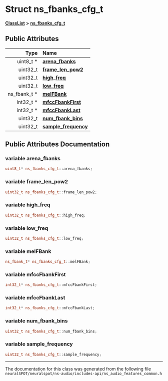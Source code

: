 

# Struct ns\_fbanks\_cfg\_t



[**ClassList**](annotated.md) **>** [**ns\_fbanks\_cfg\_t**](structns__fbanks__cfg__t.md)


























## Public Attributes

| Type | Name |
| ---: | :--- |
|  uint8\_t \* | [**arena\_fbanks**](#variable-arena_fbanks)  <br> |
|  uint32\_t | [**frame\_len\_pow2**](#variable-frame_len_pow2)  <br> |
|  uint32\_t | [**high\_freq**](#variable-high_freq)  <br> |
|  uint32\_t | [**low\_freq**](#variable-low_freq)  <br> |
|  ns\_fbank\_t \* | [**melFBank**](#variable-melfbank)  <br> |
|  int32\_t \* | [**mfccFbankFirst**](#variable-mfccfbankfirst)  <br> |
|  int32\_t \* | [**mfccFbankLast**](#variable-mfccfbanklast)  <br> |
|  uint32\_t | [**num\_fbank\_bins**](#variable-num_fbank_bins)  <br> |
|  uint32\_t | [**sample\_frequency**](#variable-sample_frequency)  <br> |












































## Public Attributes Documentation




### variable arena\_fbanks 

```C++
uint8_t* ns_fbanks_cfg_t::arena_fbanks;
```






### variable frame\_len\_pow2 

```C++
uint32_t ns_fbanks_cfg_t::frame_len_pow2;
```






### variable high\_freq 

```C++
uint32_t ns_fbanks_cfg_t::high_freq;
```






### variable low\_freq 

```C++
uint32_t ns_fbanks_cfg_t::low_freq;
```






### variable melFBank 

```C++
ns_fbank_t* ns_fbanks_cfg_t::melFBank;
```






### variable mfccFbankFirst 

```C++
int32_t* ns_fbanks_cfg_t::mfccFbankFirst;
```






### variable mfccFbankLast 

```C++
int32_t* ns_fbanks_cfg_t::mfccFbankLast;
```






### variable num\_fbank\_bins 

```C++
uint32_t ns_fbanks_cfg_t::num_fbank_bins;
```






### variable sample\_frequency 

```C++
uint32_t ns_fbanks_cfg_t::sample_frequency;
```




------------------------------
The documentation for this class was generated from the following file `neuralSPOT/neuralspot/ns-audio/includes-api/ns_audio_features_common.h`

